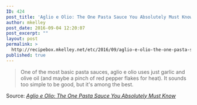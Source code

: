 ```yaml
---
ID: 424
post_title: 'Aglio e Olio: The One Pasta Sauce You Absolutely Must Know'
author: mkelley
post_date: 2016-09-04 12:20:07
post_excerpt: ""
layout: post
permalink: >
  http://recipebox.mkelley.net/etc/2016/09/aglio-e-olio-the-one-pasta-sauce-you-absolutely-must-know/
published: true
---
```

<blockquote>One of the most basic pasta sauces, aglio e olio uses just garlic and olive oil (and maybe a pinch of red pepper flakes for heat). It sounds too simple to be good, but it's among the best.</blockquote>
Source: <em><a href="http://www.seriouseats.com/2016/02/how-to-make-pasta-spaghetti-aglio-olio.html">Aglio e Olio: The One Pasta Sauce You Absolutely Must Know</a></em>
